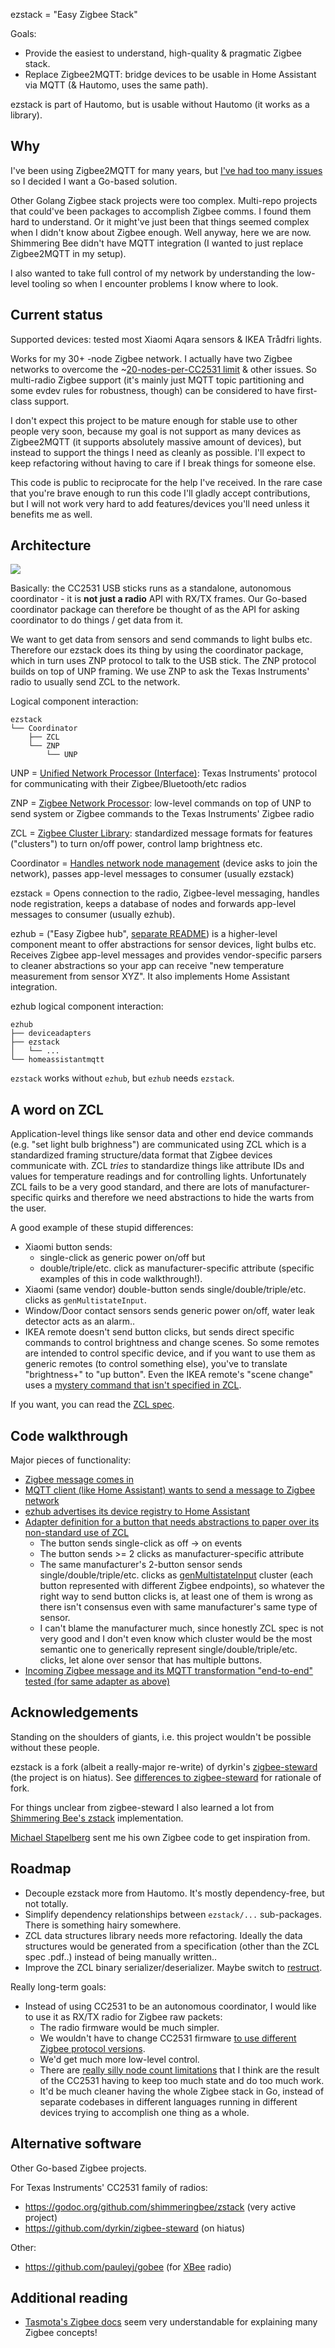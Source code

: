 ezstack = "Easy Zigbee Stack"

Goals:

- Provide the easiest to understand, high-quality & pragmatic Zigbee stack.
- Replace Zigbee2MQTT: bridge devices to be usable in Home Assistant via MQTT (& Hautomo, uses the same path).

ezstack is part of Hautomo, but is usable without Hautomo (it works as a library).


Why
---

I've been using Zigbee2MQTT for many years, but
[I've had too many issues](docs/issues-with-zigbee2mqtt.md) so I decided I want a Go-based
solution.

Other Golang Zigbee stack projects were too complex. Multi-repo projects that could've been packages
to accomplish Zigbee comms. I found them hard to understand. Or it might've just been that things
seemed complex when I didn't know about Zigbee enough. Well anyway, here we are now.
Shimmering Bee didn't have MQTT integration (I wanted to just replace Zigbee2MQTT in my setup).

I also wanted to take full control of my network by understanding the low-level tooling so when I
encounter problems I know where to look.


Current status
--------------

Supported devices: tested most Xiaomi Aqara sensors & IKEA Trådfri lights.

Works for my 30+ -node Zigbee network. I actually have two Zigbee networks to overcome the
~[20-nodes-per-CC2531 limit]((https://www.zigbee2mqtt.io/information/FAQ.html#i-read-that-zigbee2mqtt-has-a-limit-of-20-devices-when-using-a-cc2531-is-this-true))
& other issues.
So multi-radio Zigbee support (it's mainly just MQTT topic partitioning and some evdev rules for
robustness, though) can be considered to have first-class support.

I don't expect this project to be mature enough for stable use to other people very soon, because my
goal is not support as many devices as Zigbee2MQTT (it supports absolutely massive amount of devices),
but instead to support the things I need as cleanly as possible.
I'll expect to keep refactoring without having to care if I break things for someone else.

This code is public to reciprocate for the help I've received. In the rare case that you're brave
enough to run this code I'll gladly accept contributions, but I will not work very hard to add
features/devices you'll need unless it benefits me as well.


Architecture
------------

![](docs/the-big-picture.png)

Basically: the CC2531 USB sticks runs as a standalone, autonomous coordinator - it is **not just a
radio** API with RX/TX frames.
Our Go-based coordinator package can therefore be thought of as the API for asking coordinator to do
things / get data from it.

We want to get data from sensors and send commands to light bulbs etc. Therefore our ezstack does its
thing by using the coordinator package, which in turn uses ZNP protocol to talk to the USB stick. The
ZNP protocol builds on top of UNP framing. We use ZNP to ask the Texas Instruments' radio to usually
send ZCL to the network.

Logical component interaction:

```
ezstack
└── Coordinator
    ├── ZCL
    └── ZNP
        └── UNP
```

UNP = [Unified Network Processor (Interface)](https://dev.ti.com/tirex/explore/content/simplelink_cc13x2_26x2_sdk_3_10_00_53/docs/ble5stack/ble_user_guide/html/ble-stack-common/npi-index.html): Texas Instruments' protocol for communicating with their Zigbee/Bluetooth/etc radios

ZNP = [Zigbee Network Processor](http://software-dl.ti.com/simplelink/esd/plugins/simplelink_zigbee_sdk_plugin/1.60.01.09/exports/docs/zigbee_user_guide/html/zigbee/developing_zigbee_applications/znp_interface/znp_interface.html): low-level commands on top of UNP to send system or Zigbee commands to the Texas Instruments' Zigbee radio

ZCL = [Zigbee Cluster Library](https://zigbeealliance.org/wp-content/uploads/2019/12/07-5123-06-zigbee-cluster-library-specification.pdf): standardized message formats for features ("clusters") to turn on/off power, control lamp brightness etc.

Coordinator = [Handles network node management](https://www.zigbee2mqtt.io/information/zigbee_network.html#coordinator) (device asks to join the network), passes app-level messages to consumer (usually ezstack)

ezstack = Opens connection to the radio, Zigbee-level messaging, handles node registration, keeps a
database of nodes and forwards app-level messages to consumer (usually ezhub).

ezhub = ("Easy Zigbee hub", [separate README](ezhub/README.md)) is a higher-level component meant
to offer abstractions for sensor devices, light bulbs etc. Receives Zigbee app-level messages and
provides vendor-specific parsers to cleaner abstractions so your app can receive "new temperature
measurement from sensor XYZ". It also implements Home Assistant integration.

ezhub logical component interaction:

```
ezhub
├── deviceadapters
├── ezstack
│   └── ...
└── homeassistantmqtt
```

`ezstack` works without `ezhub`, but `ezhub` needs `ezstack`.


A word on ZCL
-------------

Application-level things like sensor data and other end device commands (e.g. "set light bulb brighness")
are communicated using ZCL which is a standardized framing structure/data format that Zigbee devices
communicate with. ZCL *tries* to standardize things like attribute IDs and values for temperature
readings and for controlling lights.
Unfortunately ZCL fails to be a very good standard, and there are lots of manufacturer-specific quirks
and therefore we need abstractions to hide the warts from the user.

A good example of these stupid differences:

- Xiaomi button sends:
	* single-click as generic power on/off but
	* double/triple/etc. click as manufacturer-specific attribute (specific examples of this in code walkthrough!).
- Xiaomi (same vendor) double-button sends single/double/triple/etc. clicks as `genMultistateInput`.
- Window/Door contact sensors sends generic power on/off, water leak detector acts as an alarm..
- IKEA remote doesn't send button clicks, but sends direct specific commands to control brightness
  and change scenes. So some remotes are intended to control specific device, and if you want to use
  them as generic remotes (to control something else), you've to translate "brightness+" to "up button".
  Even the IKEA remote's "scene change" uses a
  [mystery command that isn't specified in ZCL](https://github.com/function61/hautomo/blob/5d677aad13cdd4ccbc8982722586e02a2651c745/pkg/ezstack/ezhub/deviceadapters/ikearemoteE1524.go#L42).

If you want, you can read the [ZCL spec](https://zigbeealliance.org/wp-content/uploads/2019/12/07-5123-06-zigbee-cluster-library-specification.pdf).


Code walkthrough
----------------

Major pieces of functionality:

- [Zigbee message comes in](https://github.com/function61/hautomo/blob/5d677aad13cdd4ccbc8982722586e02a2651c745/pkg/ezstack/ezhub/entrypoint.go#L112)
- [MQTT client (like Home Assistant) wants to send a message to Zigbee network](https://github.com/function61/hautomo/blob/5d677aad13cdd4ccbc8982722586e02a2651c745/pkg/ezstack/ezhub/entrypoint.go#L150)
- [ezhub advertises its device registry to Home Assistant](https://github.com/function61/hautomo/blob/879fd8160f82f14a205cb2f37e805411b8dd53f8/pkg/ezstack/ezhub/homeassistantmqtt/autodiscovery.go#L12)
- [Adapter definition for a button that needs abstractions to paper over its non-standard use of ZCL](https://github.com/function61/hautomo/blob/5d677aad13cdd4ccbc8982722586e02a2651c745/pkg/ezstack/ezhub/deviceadapters/xiaomibutton.go#L10)
	* The button sends single-click as off -> on events
	* The button sends >= 2 clicks as manufacturer-specific attribute
	* The same manufacturer's 2-button sensor sends single/double/triple/etc. clicks as
	  [genMultistateInput](https://github.com/function61/hautomo/blob/5d677aad13cdd4ccbc8982722586e02a2651c745/pkg/ezstack/ezhub/deviceadapters/xiaomidoublebutton.go#L35)
	  cluster (each button represented with different Zigbee endpoints), so whatever the right way to send button
	  clicks is, at least one of them is wrong as there isn't consensus even with same manufacturer's same type of sensor.
	* I can't blame the manufacturer much, since honestly ZCL spec is not very good and I don't even know
	  which cluster would be the most semantic one to generically represent single/double/triple/etc.
	  clicks, let alone over sensor that has multiple buttons.
- [Incoming Zigbee message and its MQTT transformation "end-to-end" tested (for same adapter as above)](https://github.com/function61/hautomo/blob/5d677aad13cdd4ccbc8982722586e02a2651c745/pkg/ezstack/ezhub/deviceadapters/xiaomibutton_test.go#L16)


Acknowledgements
----------------

Standing on the shoulders of giants, i.e. this project wouldn't be possible without these people.

ezstack is a fork (albeit a really-major re-write) of dyrkin's
[zigbee-steward](https://github.com/dyrkin/zigbee-steward) (the project is on hiatus).
See [differences to zigbee-steward](docs/differences-to-zigbee-steward.md) for rationale of fork.

For things unclear from zigbee-steward I also learned a lot from
[Shimmering Bee's zstack](https://github.com/shimmeringbee/zstack) implementation.

[Michael Stapelberg](https://michael.stapelberg.ch/) sent me his own Zigbee code to get inspiration from.


Roadmap
-------

- Decouple ezstack more from Hautomo. It's mostly dependency-free, but not totally.
- Simplify dependency relationships between `ezstack/...` sub-packages. There is something hairy somewhere.
- ZCL data structures library needs more refactoring. Ideally the data structures would be generated
  from a specification (other than the ZCL spec .pdf..) instead of being manually written..
- Improve the ZCL binary serializer/deserializer. Maybe switch to
  [restruct](https://github.com/go-restruct/restruct).

Really long-term goals:

- Instead of using CC2531 to be an autonomous coordinator, I would like to use it as RX/TX radio for
  Zigbee raw packets:
	* The radio firmware would be much simpler.
	* We wouldn't have to change CC2531 firmware
	  [to use different Zigbee protocol versions](https://github.com/Koenkk/Z-Stack-firmware/tree/master/coordinator#im-using-a-cc2530-or-cc2531-which-firmware-should-i-use).
	* We'd get much more low-level control.
	* There are
	  [really silly node count limitations](https://www.zigbee2mqtt.io/information/FAQ.html#i-read-that-zigbee2mqtt-has-a-limit-of-20-devices-when-using-a-cc2531-is-this-true)
	  that I think are the result of the CC2531 having to keep too much state and do too much work.
	* It'd be much cleaner having the whole Zigbee stack in Go, instead of separate codebases
	  in different languages running in different devices trying to accomplish one thing as a whole.


Alternative software
--------------------

Other Go-based Zigbee projects.

For Texas Instruments' CC2531 family of radios:

- https://godoc.org/github.com/shimmeringbee/zstack (very active project)
- https://github.com/dyrkin/zigbee-steward (on hiatus)

Other:

- https://github.com/pauleyj/gobee (for [XBee](https://en.wikipedia.org/wiki/XBee) radio)


Additional reading
------------------

- [Tasmota's Zigbee docs](https://tasmota.github.io/docs/Zigbee-Internals/) seem very understandable
  for explaining many Zigbee concepts!
